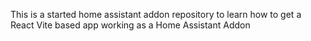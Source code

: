This is a started home assistant addon repository to learn how to get a React Vite based app working as a Home Assistant Addon
